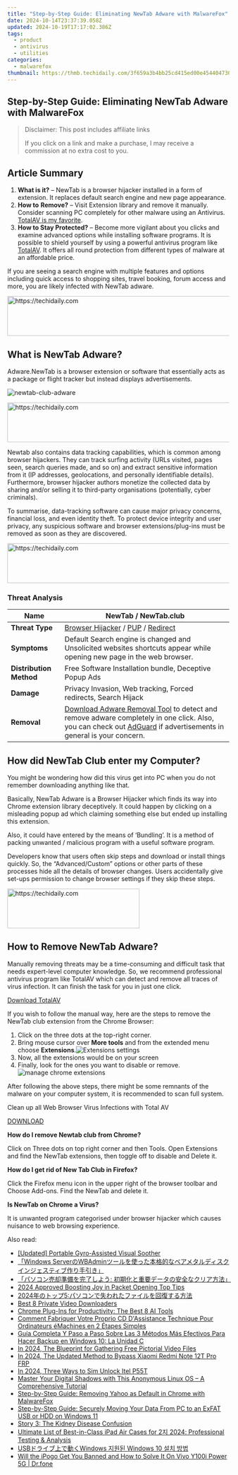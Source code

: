 ```yaml
---
title: "Step-by-Step Guide: Eliminating NewTab Adware with MalwareFox"
date: 2024-10-14T23:37:39.058Z
updated: 2024-10-19T17:17:02.386Z
tags:
  - product
  - antivirus
  - utilities
categories:
  - malwarefox
thumbnail: https://thmb.techidaily.com/3f659a3b4bb25cd415ed00e454404730b9869c867cd294c9e58180160b4e9b56.jpg
---
```


## Step-by-Step Guide: Eliminating NewTab Adware with MalwareFox

>  Disclaimer: This post includes affiliate links
>
>  If you click on a link and make a purchase, I may receive a commission at no extra cost to you.
>

## Article Summary

1. **What is it?** – NewTab is a browser hijacker installed in a form of extension. It replaces default search engine and new page appearance.
2. **How to** **Remove?** – Visit Extension library and remove it manually. Consider scanning PC completely for other malware using an Antivirus. [TotalAV is my favorite](https://tools.techidaily.com/malwarefox/products/).
3. **How to Stay Protected?** – Become more vigilant about you clicks and examine advanced options while installing software programs. It is possible to shield yourself by using a powerful antivirus program like [TotalAV](https://tools.techidaily.com/malwarefox/products/). It offers all round protection from different types of malware at an affordable price.

If you are seeing a search engine with multiple features and options including quick access to shopping sites, travel booking, forum access and more, you are likely infected with NewTab adware.

<!-- affiliate ads begin -->
<a href="https://unicoeye.pxf.io/c/5597632/2148772/18498" target="_top" id="2148772">
  <img src="//a.impactradius-go.com/display-ad/18498-2148772" border="0" alt="https://techidaily.com" width="728" height="90"/>
</a>
<img height="0" width="0" src="https://unicoeye.pxf.io/i/5597632/2148772/18498" style="position:absolute;visibility:hidden;" border="0" />
<!-- affiliate ads end -->

## What is NewTab Adware?

Adware.NewTab is a browser extension or software that essentially acts as a package or flight tracker but instead displays advertisements.

![](https://www.malwarefox.com/wp-content/uploads/2023/02/newtab-club-adware.webp "newtab-club-adware")

<!-- affiliate ads begin -->
<a href="https://appsumo.8odi.net/c/5597632/2123729/7443" target="_top" id="2123729">
  <img src="//a.impactradius-go.com/display-ad/7443-2123729" border="0" alt="https://techidaily.com" width="600" height="90"/>
</a>
<img height="0" width="0" src="https://appsumo.8odi.net/i/5597632/2123729/7443" style="position:absolute;visibility:hidden;" border="0" />
<!-- affiliate ads end -->

Newtab also contains data tracking capabilities, which is common among browser hijackers. They can track surfing activity (URLs visited, pages seen, search queries made, and so on) and extract sensitive information from it (IP addresses, geolocations, and personally identifiable details). Furthermore, browser hijacker authors monetize the collected data by sharing and/or selling it to third-party organisations (potentially, cyber criminals).

To summarise, data-tracking software can cause major privacy concerns, financial loss, and even identity theft. To protect device integrity and user privacy, any suspicious software and browser extensions/plug-ins must be removed as soon as they are discovered.

<!-- affiliate ads begin -->
<a href="https://appsumo.8odi.net/c/5597632/2037350/7443" target="_top" id="2037350">
  <img src="//a.impactradius-go.com/display-ad/7443-2037350" border="0" alt="https://techidaily.com" width="728" height="90"/>
</a>
<img height="0" width="0" src="https://appsumo.8odi.net/i/5597632/2037350/7443" style="position:absolute;visibility:hidden;" border="0" />
<!-- affiliate ads end -->

### Threat Analysis

| **Name**                | NewTab / NewTab.club                                                                                                                                                                                                                                              |
| ----------------------- | ----------------------------------------------------------------------------------------------------------------------------------------------------------------------------------------------------------------------------------------------------------------- |
| **Threat Type**         | [Browser Hijacker](https://tools.techidaily.com/malwarefox/products/) / [PUP](https://tools.techidaily.com/malwarefox/products/) / [Redirect](https://tools.techidaily.com/malwarefox/products/)                                                                                         |
| **Symptoms**            | Default Search engine is changed and Unsolicited websites shortcuts appear while opening new page in the web browser.                                                                                                                                             |
| **Distribution Method** | Free Software Installation bundle, Deceptive Popup Ads                                                                                                                                                                                                            |
| **Damage**              | Privacy Invasion, Web tracking, Forced redirects, Search Hijack                                                                                                                                                                                                   |
| **Removal**             | [Download Adware Removal Tool](https://tools.techidaily.com/malwarefox/products/) to detect and remove adware completely in one click. Also, you can check out [AdGuard](https://tools.techidaily.com/malwarefox/products/) if advertisements in general is your concern. |

## How did NewTab Club enter my Computer?

You might be wondering how did this virus get into PC when you do not remember downloading anything like that. 

Basically, NewTab Adware is a Browser Hijacker which finds its way into Chrome extension library deceptively. It could happen by clicking on a misleading popup ad which claiming something else but ended up installing this extension. 

Also, it could have entered by the means of ‘Bundling’. It is a method of packing unwanted / malicious program with a useful software program. 

Developers know that users often skip steps and download or install things quickly. So, the “Advanced/Custom” options or other parts of these processes hide all the details of browser changes. Users accidentally give set-ups permission to change browser settings if they skip these steps.

<!-- affiliate ads begin -->
<a href="https://aligracehair.sjv.io/c/5597632/1959707/19272" target="_top" id="1959707">
  <img src="//a.impactradius-go.com/display-ad/19272-1959707" border="0" alt="https://techidaily.com" width="300" height="90"/>
</a>
<img height="0" width="0" src="https://aligracehair.sjv.io/i/5597632/1959707/19272" style="position:absolute;visibility:hidden;" border="0" />
<!-- affiliate ads end -->

## How to Remove NewTab Adware?

Manually removing threats may be a time-consuming and difficult task that needs expert-level computer knowledge. So, we recommend professional antivirus program like TotalAV which can detect and remove all traces of virus infection. It can finish the task for you in just one click.

[Download TotalAV](https://tools.techidaily.com/malwarefox/products/)

If you wish to follow the manual way, here are the steps to remove the NewTab club extension from the Chrome Browser:

1. Click on the three dots at the top-right corner.
2. Bring mouse cursor over **More tools** and from the extended menu choose **Extensions**.![Extensions settings](https://www.malwarefox.com/wp-content/uploads/2020/07/Extensions-settings.png)
3. Now, all the extensions would be on your screen
4. Finally, look for the ones you want to disable or remove.![manage chrome extensions](https://www.malwarefox.com/wp-content/uploads/2020/07/manage-chrome-extensions.jpg)

After following the above steps, there might be some remnants of the malware on your computer system, it is recommended to scan full system. 

Clean up all Web Browser Virus Infections with Total AV

[DOWNLOAD](https://tools.techidaily.com/malwarefox/products/) 

**How do I remove Newtab club from Chrome?** 

Click on Three dots on top right corner and then Tools. Open Extensions and find the NewTab extensions, then toggle off to disable and Delete it.

**How do I get rid of New Tab Club in Firefox?** 

Click the Firefox menu icon in the upper right of the browser toolbar and Choose Add-ons. Find the NewTab and delete it.

**Is NewTab on Chrome a Virus?** 

It is unwanted program categorised under browser hijacker which causes nuisance to web browsing experience.

<ins class="adsbygoogle"
     style="display:block"
     data-ad-format="autorelaxed"
     data-ad-client="ca-pub-7571918770474297"
     data-ad-slot="1223367746"></ins>

<ins class="adsbygoogle"
     style="display:block"
     data-ad-client="ca-pub-7571918770474297"
     data-ad-slot="8358498916"
     data-ad-format="auto"
     data-full-width-responsive="true"></ins>

<span class="atpl-alsoreadstyle">Also read:</span>
<div><ul>
<li><a href="https://fox-hovers.techidaily.com/updated-portable-gyro-assisted-visual-soother/"><u>[Updated] Portable Gyro-Assisted Visual Soother</u></a></li>
<li><a href="https://discover-forum.techidaily.com/windows-serverwbadmin/"><u>「Windows ServerのWBAdminツールを使った本格的なベアメタルディスクインジェスティブ作り手引き」</u></a></li>
<li><a href="https://discover-forum.techidaily.com/iuoajoodkeocveocsplusodspluswjsuwntoa6luwcmeockuwujos6huoblplusocioobhjog5yid5pyf5yyw44go6yen6kab44oh44o844k44gu5a6j5ywo44gq44kv44oq44ki5pa55rov44cnig/"><u>「パソコン売却準備を完了しよう: 初期化と重要データの安全なクリア方法」</u></a></li>
<li><a href="https://extra-information.techidaily.com/2024-approved-boosting-joy-in-packet-opening-top-tips/"><u>2024 Approved Boosting Joy in Packet Opening Top Tips</u></a></li>
<li><a href="https://discover-forum.techidaily.com/20245/"><u>2024年のトップ5:パソコンで失われたファイルを回復する方法</u></a></li>
<li><a href="https://facebook-video-recording.techidaily.com/best-8-private-video-downloaders/"><u>Best 8 Private Video Downloaders</u></a></li>
<li><a href="https://tech-revival.techidaily.com/chrome-plug-ins-for-productivity-the-best-8-ai-tools/"><u>Chrome Plug-Ins for Productivity: The Best 8 AI Tools</u></a></li>
<li><a href="https://discover-forum.techidaily.com/comment-fabriquer-votre-proprio-cd-dassistance-technique-pour-ordinateurs-emachines-en-2-etapes-simples/"><u>Comment Fabriquer Votre Proprio CD D'Assistance Technique Pour Ordinateurs éMachines en 2 Étapes Simples</u></a></li>
<li><a href="https://discover-forum.techidaily.com/guia-completa-y-paso-a-paso-sobre-las-3-metodos-mas-efectivos-para-hacer-backup-en-windows-10-la-unidad-c/"><u>Guía Completa Y Paso a Paso Sobre Las 3 Métodos Más Efectivos Para Hacer Backup en Windows 10: La Unidad C</u></a></li>
<li><a href="https://fox-hovers.techidaily.com/in-2024-the-blueprint-for-gathering-free-pictorial-video-files/"><u>In 2024, The Blueprint for Gathering Free Pictorial Video Files</u></a></li>
<li><a href="https://bypass-frp.techidaily.com/in-2024-the-updated-method-to-bypass-xiaomi-redmi-note-12t-pro-frp-by-drfone-android/"><u>In 2024, The Updated Method to Bypass Xiaomi Redmi Note 12T Pro FRP</u></a></li>
<li><a href="https://sim-unlock.techidaily.com/in-2024-three-ways-to-sim-unlock-itel-p55t-by-drfone-android/"><u>In 2024, Three Ways to Sim Unlock Itel P55T</u></a></li>
<li><a href="https://tech-haven.techidaily.com/master-your-digital-shadows-with-this-anonymous-linux-os-a-comprehensive-tutorial/"><u>Master Your Digital Shadows with This Anonymous Linux OS – A Comprehensive Tutorial</u></a></li>
<li><a href="https://discover-forum.techidaily.com/step-by-step-guide-removing-yahoo-as-default-in-chrome-with-malwarefox/"><u>Step-by-Step Guide: Removing Yahoo as Default in Chrome with MalwareFox</u></a></li>
<li><a href="https://discover-forum.techidaily.com/step-by-step-guide-securely-moving-your-data-from-pc-to-an-exfat-usb-or-hdd-on-windows-11/"><u>Step-by-Step Guide: Securely Moving Your Data From PC to an ExFAT USB or HDD on Windows 11</u></a></li>
<li><a href="https://discover-forum.techidaily.com/story-3-the-kidney-disease-confusion/"><u>Story 3: The Kidney Disease Confusion</u></a></li>
<li><a href="https://techtrends.techidaily.com/ultimate-list-of-best-in-class-ipad-air-cases-for-2-2024-professional-testing-and-analysis/"><u>Ultimate List of Best-in-Class iPad Air Cases for 2지 2024: Professional Testing & Analysis</u></a></li>
<li><a href="https://discover-forum.techidaily.com/usbwindows-windows-10/"><u>USBドライブ上で動くWindows 지원된 Windows 10 설치 방법</u></a></li>
<li><a href="https://fake-location.techidaily.com/will-the-ipogo-get-you-banned-and-how-to-solve-it-on-vivo-y100i-power-5g-drfone-by-drfone-virtual-android/"><u>Will the iPogo Get You Banned and How to Solve It On Vivo Y100i Power 5G | Dr.fone</u></a></li>
</ul></div>

